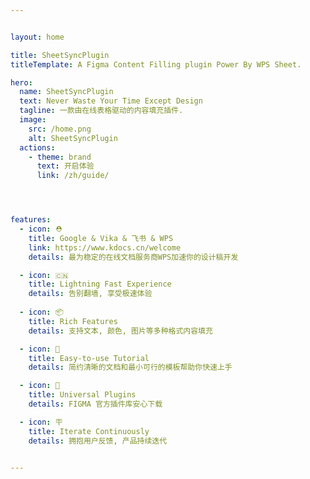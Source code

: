 ```yaml
---


layout: home

title: SheetSyncPlugin
titleTemplate: A Figma Content Filling plugin Power By WPS Sheet.

hero:
  name: SheetSyncPlugin
  text: Never Waste Your Time Except Design
  tagline: 一款由在线表格驱动的内容填充插件.
  image:
    src: /home.png
    alt: SheetSyncPlugin
  actions:
    - theme: brand
      text: 开启体验
      link: /zh/guide/




features:
  - icon: ⛑
    title: Google & Vika & 飞书 & WPS
    link: https://www.kdocs.cn/welcome
    details: 最为稳定的在线文档服务商WPS加速你的设计稿开发

  - icon: 🇨🇳
    title: Lightning Fast Experience
    details: 告别翻墙, 享受极速体验
    
  - icon: 📦
    title: Rich Features
    details: 支持文本, 颜色, 图片等多种格式内容填充

  - icon: 👋
    title: Easy-to-use Tutorial
    details: 简约清晰的文档和最小可行的模板帮助你快速上手

  - icon: 🔩
    title: Universal Plugins
    details: FIGMA 官方插件库安心下载

  - icon: 🪧
    title: Iterate Continuously
    details: 拥抱用户反馈, 产品持续迭代


---
```

